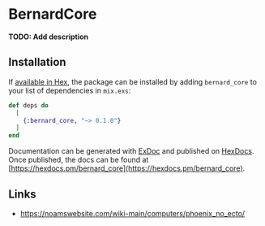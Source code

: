 # BernardCore

**TODO: Add description**

## Installation

If [available in Hex](https://hex.pm/docs/publish), the package can be installed
by adding `bernard_core` to your list of dependencies in `mix.exs`:

```elixir
def deps do
  [
    {:bernard_core, "~> 0.1.0"}
  ]
end
```

Documentation can be generated with [ExDoc](https://github.com/elixir-lang/ex_doc)
and published on [HexDocs](https://hexdocs.pm). Once published, the docs can
be found at [https://hexdocs.pm/bernard_core](https://hexdocs.pm/bernard_core).

## Links

  - https://noamswebsite.com/wiki-main/computers/phoenix_no_ecto/